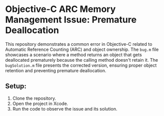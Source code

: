 # Objective-C ARC Memory Management Issue: Premature Deallocation
This repository demonstrates a common error in Objective-C related to Automatic Reference Counting (ARC) and object ownership. The `bug.m` file showcases a scenario where a method returns an object that gets deallocated prematurely because the calling method doesn't retain it. The `bugSolution.m` file presents the corrected version, ensuring proper object retention and preventing premature deallocation.

## Setup:

1. Clone the repository.
2. Open the project in Xcode.
3. Run the code to observe the issue and its solution.